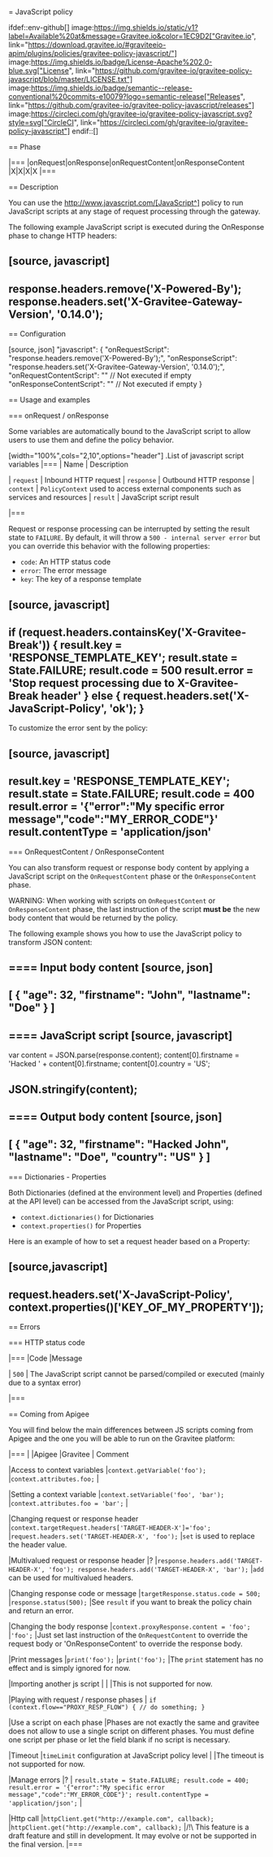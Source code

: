 = JavaScript policy

ifdef::env-github[]
image:https://img.shields.io/static/v1?label=Available%20at&message=Gravitee.io&color=1EC9D2["Gravitee.io", link="https://download.gravitee.io/#graviteeio-apim/plugins/policies/gravitee-policy-javascript/"]
image:https://img.shields.io/badge/License-Apache%202.0-blue.svg["License", link="https://github.com/gravitee-io/gravitee-policy-javascript/blob/master/LICENSE.txt"]
image:https://img.shields.io/badge/semantic--release-conventional%20commits-e10079?logo=semantic-release["Releases", link="https://github.com/gravitee-io/gravitee-policy-javascript/releases"]
image:https://circleci.com/gh/gravitee-io/gravitee-policy-javascript.svg?style=svg["CircleCI", link="https://circleci.com/gh/gravitee-io/gravitee-policy-javascript"]
endif::[]

== Phase

|===
|onRequest|onResponse|onRequestContent|onResponseContent
|X|X|X|X
|===

== Description

You can use the http://www.javascript.com/[JavaScript^] policy to run JavaScript scripts at any stage of request processing through the gateway.

The following example JavaScript script is executed during the OnResponse phase to change HTTP headers:

[source, javascript]
----
response.headers.remove('X-Powered-By');
response.headers.set('X-Gravitee-Gateway-Version', '0.14.0');
----

== Configuration

[source, json]
"javascript": {
    "onRequestScript": "response.headers.remove('X-Powered-By');",
    "onResponseScript": "response.headers.set('X-Gravitee-Gateway-Version', '0.14.0');",
    "onRequestContentScript": "" // Not executed if empty
    "onResponseContentScript": "" // Not executed if empty
}

== Usage and examples

=== onRequest / onResponse

Some variables are automatically bound to the JavaScript script to allow users to use them and define the policy behavior.

[width="100%",cols="2,10",options="header"]
.List of javascript script variables
|===
| Name | Description

| `request` | Inbound HTTP request
| `response` | Outbound HTTP response
| `context` | `PolicyContext` used to access external components such as services and resources
| `result` | JavaScript script result

|===

Request or response processing can be interrupted by setting the result state to `FAILURE`.
By default, it will throw a `500 - internal server error` but you can override this behavior with the following properties:
- `code`: An HTTP status code
- `error`: The error message
- `key`: The key of a response template

[source, javascript]
----
if (request.headers.containsKey('X-Gravitee-Break')) {
    result.key = 'RESPONSE_TEMPLATE_KEY';
    result.state = State.FAILURE;
    result.code = 500
    result.error = 'Stop request processing due to X-Gravitee-Break header'
} else {
    request.headers.set('X-JavaScript-Policy', 'ok');
}
----

To customize the error sent by the policy:

[source, javascript]
----
result.key = 'RESPONSE_TEMPLATE_KEY';
result.state = State.FAILURE;
result.code = 400
result.error = '{"error":"My specific error message","code":"MY_ERROR_CODE"}'
result.contentType = 'application/json'
----

=== OnRequestContent / OnResponseContent

You can also transform request or response body content by applying a JavaScript script on
the `OnRequestContent` phase or the `OnResponseContent` phase.

WARNING: When working with scripts on `OnRequestContent` or `OnResponseContent` phase, the last instruction of the script **must be** the new body content that would be returned by the policy.

The following example shows you how to use the JavaScript policy to transform JSON content:

==== Input body content
[source, json]
----
[
    {
        "age": 32,
        "firstname": "John",
        "lastname": "Doe"
    }
]
----

==== JavaScript script
[source, javascript]
----
var content = JSON.parse(response.content);
content[0].firstname = 'Hacked ' + content[0].firstname;
content[0].country = 'US';

JSON.stringify(content);
----

==== Output body content
[source, json]
----
[
    {
        "age": 32,
        "firstname": "Hacked John",
        "lastname": "Doe",
        "country": "US"
    }
]
----

=== Dictionaries - Properties

Both Dictionaries (defined at the environment level) and Properties (defined at the API level) can be accessed from the JavaScript script, using:

 - `context.dictionaries()` for Dictionaries
 - `context.properties()` for Properties

Here is an example of how to set a request header based on a Property:

[source,javascript]
----
request.headers.set('X-JavaScript-Policy', context.properties()['KEY_OF_MY_PROPERTY']);
----

== Errors

=== HTTP status code

|===
|Code |Message

| ```500```
| The JavaScript script cannot be parsed/compiled or executed (mainly due to a syntax error)

|===

== Coming from Apigee

You will find below the main differences between JS scripts coming from Apigee and the one you will be able to run on the Gravitee platform:


|===
| |Apigee |Gravitee | Comment

|Access to context variables
|`context.getVariable('foo');`
|`context.attributes.foo;`
|

|Setting a context variable
|`context.setVariable('foo', 'bar');`
|`context.attributes.foo = 'bar';`
|

|Changing request or response header
|`context.targetRequest.headers['TARGET-HEADER-X']='foo';`
|`request.headers.set('TARGET-HEADER-X', 'foo');`
|`set` is used to replace the header value.

|Multivalued request or response header
|?
|`response.headers.add('TARGET-HEADER-X', 'foo');
response.headers.add('TARGET-HEADER-X', 'bar');`
|`add` can be used for multivalued headers.

|Changing response code or message
|`targetResponse.status.code = 500;`
|`response.status(500);`
|See `result` if you want to break the policy chain and return an error.

|Changing the body response
|`context.proxyResponse.content = 'foo';`
|`'foo';`
|Just set last instruction of the `OnRequestContent` to override the request body or 'OnResponseContent' to override the response body.

|Print messages
|`print('foo');`
|`print('foo');`
|The `print` statement has no effect and is simply ignored for now.

|Importing another js script
|
|
|This is not supported for now.

|Playing with request / response phases
|
`if (context.flow=="PROXY_RESP_FLOW") {
 // do something;
}`

|Use a script on each phase
|Phases are not exactly the same and gravitee does not allow to use a single script on different phases. You must define one script per phase or let the field blank if no script is necessary.

|Timeout
|`timeLimit` configuration at JavaScript policy level
|
|The timeout is not supported for now.

|Manage errors
|?
|
`result.state = State.FAILURE;
result.code = 400;
result.error = '{"error":"My specific error message","code":"MY_ERROR_CODE"}';
result.contentType = 'application/json';`
|

|Http call
|`httpClient.get("http://example.com", callback);`
|`httpClient.get("http://example.com", callback);`
|/!\ This feature is a draft feature and still in development. It may evolve or not be supported in the final version.
|===

